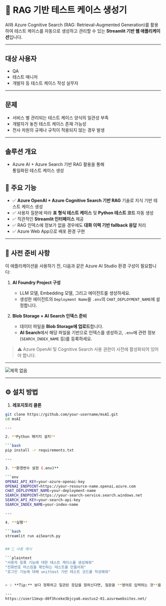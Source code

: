 # 💬 RAG 기반 테스트 케이스 생성기

AI와 Azure Cognitive Search (RAG: Retrieval-Augmented Generation)를 활용하여 테스트 케이스를 자동으로 생성하고 관리할 수 있는 **Streamlit 기반 웹 애플리케이션**입니다.

---


## 대상 사용자
- QA
- 테스트 매니저
- 개발자 등 테스트 케이스 작성 실무자

---

## 문제
- 서비스 별 관리되는 테스트 케이스 양식의 일관성 부족  
- 개발자가 놓친 테스트 케이스 존재 가능성  
- 전사 차원의 규제나 규칙이 적용되지 않는 경우 발생  

---

## 솔루션 개요
- Azure AI + Azure Search 기반 RAG 활용을 통해  
  통일화된 테스트 케이스 생성

  

## 📌 주요 기능

- ✅ **Azure OpenAI + Azure Cognitive Search 기반 RAG** 기술로 지식 기반 테스트 케이스 생성
- ✅ 사용자 질문에 따라 **표 형식 테스트 케이스** 및 **Python 테스트 코드** 자동 생성
- ✅ 직관적인 **Streamlit 인터페이스** 제공
- ✅ RAG 인덱스에 정보가 없을 경우에도 **대화 이력 기반 fallback 응답** 처리
- ✅ Azure Web App으로 배포 환경 구현
---

## 📎 사전 준비 사항

이 애플리케이션을 사용하기 전, 다음과 같은 Azure AI Studio 환경 구성이 필요합니다:

1. **AI Foundry Project 구성**
   - LLM 모델, Embedding 모델, 그리고 에이전트를 생성하세요.
   - 생성한 에이전트의 `Deployment Name`을 `.env`의 `CHAT_DEPLOYMENT_NAME`에 설정합니다.

2. **Blob Storage + AI Search 인덱스 준비**
   - 데이터 파일을 **Blob Storage에 업로드**합니다.
   - **AI Search**에서 해당 파일을 기반으로 인덱스를 생성하고, `.env`에 관련 정보(`SEARCH_INDEX_NAME` 등)를 등록하세요.

> ⚠️ Azure OpenAI 및 Cognitive Search 사용 권한이 사전에 활성화되어 있어야 합니다.

---

![제목 없음](https://github.com/user-attachments/assets/788340c3-8793-48f3-84af-d9ff59d084c3)



---

## ⚙️ 설치 방법

1. **레포지토리 클론**

```bash
git clone https://github.com/your-username/msAI.git
cd msAI

---

2. **Python 패키지 설치**

```bash
pip install -r requirements.txt

---

3. **환경변수 설정 (.env)**

```env
OPENAI_API_KEY=your-azure-openai-key
OPENAI_ENDPOINT=https://your-resource-name.openai.azure.com
CHAT_DEPLOYMENT_NAME=your-deployment-name
SEARCH_ENDPOINT=https://your-search-service.search.windows.net
SEARCH_API_KEY=your-search-api-key
SEARCH_INDEX_NAME=your-index-name

---

4. **실행**

```bash
streamlit run aiSearch.py


## 💬 사용 예시

```plaintext
"사용자 등록 기능에 대한 테스트 케이스를 생성해줘"
"전화번호 마스킹을 확인하는 테스트를 만들어줘"
"로그인 기능에 대해 unittest 기반 테스트 코드를 작성해줘"


> 💡 **Tip:** 보다 정확하고 일관된 응답을 원하신다면, 질문을 **영어로 입력하는 것**을 추천드립니다.

---
https://user11mvp-d0f3hceke3bjcya6.eastus2-01.azurewebsites.net/


